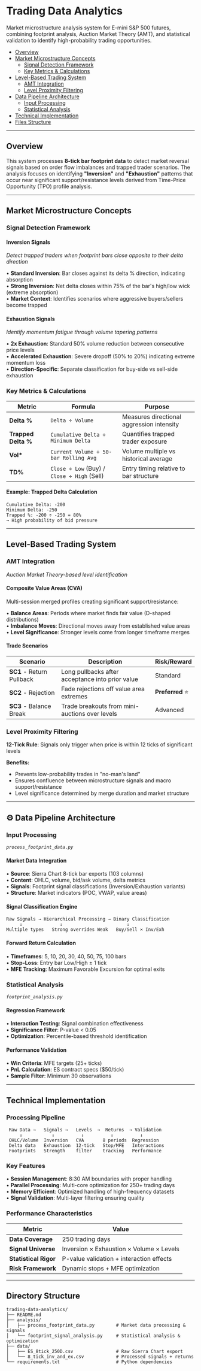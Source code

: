 # Trading Data Analytics

Market microstructure analysis system for E-mini S&P 500 futures, combining footprint analysis, Auction Market Theory (AMT), and statistical validation to identify high-probability trading opportunities.

- [Overview](#-overview)
- [Market Microstructure Concepts](#-market-microstructure-concepts)
  - [Signal Detection Framework](#signal-detection-framework)
  - [Key Metrics & Calculations](#key-metrics--calculations)
- [Level-Based Trading System](#-level-based-trading-system)
  - [AMT Integration](#amt-integration)
  - [Level Proximity Filtering](#level-proximity-filtering)
- [Data Pipeline Architecture](#️-data-pipeline-architecture)
  - [Input Processing](#input-processing)
  - [Statistical Analysis](#statistical-analysis)
- [Technical Implementation](#-technical-implementation)
- [Files Structure](#-files-structure)

---

## Overview

This system processes **8-tick bar footprint data** to detect market reversal signals based on order flow imbalances and trapped trader scenarios. The analysis focuses on identifying **"Inversion"** and **"Exhaustion"** patterns that occur near significant support/resistance levels derived from Time-Price Opportunity (TPO) profile analysis.

---

## Market Microstructure Concepts

### Signal Detection Framework

#### Inversion Signals
*Detect trapped traders when footprint bars close opposite to their delta direction*

• **Standard Inversion**: Bar closes against its delta % direction, indicating absorption  
• **Strong Inversion**: Net delta closes within 75% of the bar's high/low wick (extreme absorption)  
• **Market Context**: Identifies scenarios where aggressive buyers/sellers become trapped  

#### Exhaustion Signals
*Identify momentum fatigue through volume tapering patterns*

• **2x Exhaustion**: Standard 50% volume reduction between consecutive price levels  
• **Accelerated Exhaustion**: Severe dropoff (50% to 20%) indicating extreme momentum loss  
• **Direction-Specific**: Separate classification for buy-side vs sell-side exhaustion  

### Key Metrics & Calculations

| Metric | Formula | Purpose |
|--------|---------|---------|
| **Delta %** | `Delta ÷ Volume` | Measures directional aggression intensity |
| **Trapped Delta %** | `Cumulative Delta ÷ Minimum Delta` | Quantifies trapped trader exposure |
| **Vol\*** | `Current Volume ÷ 50-bar Rolling Avg` | Volume multiple vs historical average |
| **TD%** | `Close ÷ Low` (Buy) / `Close ÷ High` (Sell) | Entry timing relative to bar structure |

#### Example: Trapped Delta Calculation
```
Cumulative Delta: -200
Minimum Delta: -250
Trapped %: -200 ÷ -250 = 80%
→ High probability of bid pressure
```

---

## Level-Based Trading System

### AMT Integration
*Auction Market Theory-based level identification*

#### Composite Value Areas (CVA)
Multi-session merged profiles creating significant support/resistance:

• **Balance Areas**: Periods where market finds fair value (D-shaped distributions)  
• **Imbalance Moves**: Directional moves away from established value areas  
• **Level Significance**: Stronger levels come from longer timeframe merges  

#### Trade Scenarios

| Scenario | Description | Risk/Reward |
|----------|-------------|-------------|
| **SC1** - Return Pullback | Long pullbacks after acceptance into prior value | Standard |
| **SC2** - Rejection | Fade rejections off value area extremes | **Preferred** ⭐ |
| **SC3** - Balance Break | Trade breakouts from mini-auctions over levels | Advanced |

### Level Proximity Filtering

**12-Tick Rule**: Signals only trigger when price is within 12 ticks of significant levels

**Benefits:**
- Prevents low-probability trades in "no-man's land"
- Ensures confluence between microstructure signals and macro support/resistance
- Level significance determined by merge duration and market structure

---

## ⚙️ Data Pipeline Architecture

### Input Processing
*`process_footprint_data.py`*

#### Market Data Integration
• **Source**: Sierra Chart 8-tick bar exports (103 columns)  
• **Content**: OHLC, volume, bid/ask volume, delta metrics  
• **Signals**: Footprint signal classifications (Inversion/Exhaustion variants)  
• **Structure**: Market indicators (POC, VWAP, value areas)  

#### Signal Classification Engine
```
Raw Signals → Hierarchical Processing → Binary Classification
     ↓              ↓                        ↓
Multiple types   Strong overrides Weak   Buy/Sell × Inv/Exh
```

#### Forward Return Calculation
• **Timeframes**: 5, 10, 20, 30, 40, 50, 75, 100 bars  
• **Stop-Loss**: Entry bar Low/High ± 1 tick  
• **MFE Tracking**: Maximum Favorable Excursion for optimal exits  

### Statistical Analysis
*`footprint_analysis.py`*

#### Regression Framework
• **Interaction Testing**: Signal combination effectiveness  
• **Significance Filter**: P-value < 0.05  
• **Optimization**: Percentile-based threshold identification  

#### Performance Validation
• **Win Criteria**: MFE targets (25+ ticks)  
• **PnL Calculation**: ES contract specs ($50/tick)  
• **Sample Filter**: Minimum 30 observations  

---

## Technical Implementation

### Processing Pipeline
```
 Raw Data →   Signals →   Levels  →  Returns  → Validation
     ↓           ↓          ↓          ↓          ↓
 OHLC/Volume  Inversion   CVA       8 periods  Regression
 Delta data   Exhaustion  12-tick   Stop/MFE   Interactions
 Footprints   Strength    filter    tracking   Performance
```

### Key Features
• **Session Management**: 8:30 AM boundaries with proper handling  
• **Parallel Processing**: Multi-core optimization for 250+ trading days  
• **Memory Efficient**: Optimized handling of high-frequency datasets  
• **Signal Validation**: Multi-layer filtering ensuring quality  

### Performance Characteristics
| Metric | Value |
|--------|-------|
| **Data Coverage** | 250 trading days |
| **Signal Universe** | Inversion × Exhaustion × Volume × Levels |
| **Statistical Rigor** | P-value validation + interaction effects |
| **Risk Framework** | Dynamic stops + MFE optimization |

---

## Directory Structure

```
trading-data-analytics/
├── README.md
├── analysis/
│   ├── process_footprint_data.py        # Market data processing & signals
│   └── footprint_signal_analysis.py     # Statistical analysis & optimization
├── data/
│   ├── ES_8tick_250D.csv                # Raw Sierra Chart export
│   └── 8_tick_inv_and_ex.csv            # Processed signals + returns
└── requirements.txt                     # Python dependencies
```
